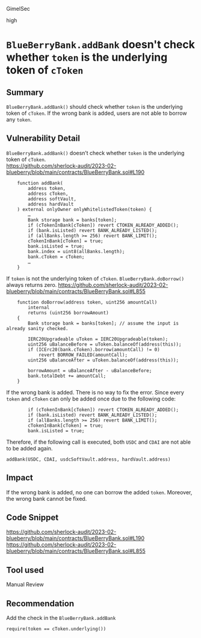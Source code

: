 GimelSec

high

# `BlueBerryBank.addBank` doesn't check whether `token` is the underlying token of `cToken`

## Summary

`BlueBerryBank.addBank()` should check whether `token` is the underlying token of `cToken`.  If the wrong bank is added, users are not able to borrow any `token`.

## Vulnerability Detail

`BlueBerryBank.addBank()` doesn’t check whether `token` is the underlying token of `cToken`.  
https://github.com/sherlock-audit/2023-02-blueberry/blob/main/contracts/BlueBerryBank.sol#L190
```solidity
    function addBank(
        address token,
        address cToken,
        address softVault,
        address hardVault
    ) external onlyOwner onlyWhitelistedToken(token) {
        …
        Bank storage bank = banks[token];
        if (cTokenInBank[cToken]) revert CTOKEN_ALREADY_ADDED();
        if (bank.isListed) revert BANK_ALREADY_LISTED();
        if (allBanks.length >= 256) revert BANK_LIMIT();
        cTokenInBank[cToken] = true;
        bank.isListed = true;
        bank.index = uint8(allBanks.length);
        bank.cToken = cToken;
        …
    }
```

If `token` is not the underlying token of `cToken`. `BlueBerryBank.doBorrow()` always returns zero.
https://github.com/sherlock-audit/2023-02-blueberry/blob/main/contracts/BlueBerryBank.sol#L855
```solidity
    function doBorrow(address token, uint256 amountCall)
        internal
        returns (uint256 borrowAmount)
    {
        Bank storage bank = banks[token]; // assume the input is already sanity checked.

        IERC20Upgradeable uToken = IERC20Upgradeable(token);
        uint256 uBalanceBefore = uToken.balanceOf(address(this));
        if (ICErc20(bank.cToken).borrow(amountCall) != 0)
            revert BORROW_FAILED(amountCall);
        uint256 uBalanceAfter = uToken.balanceOf(address(this));

        borrowAmount = uBalanceAfter - uBalanceBefore;
        bank.totalDebt += amountCall;
    }
```

If the wrong bank is added. There is no way to fix the error. Since every `token` and `cToken` can only be added once due to the following code:
```solidity
        if (cTokenInBank[cToken]) revert CTOKEN_ALREADY_ADDED();
        if (bank.isListed) revert BANK_ALREADY_LISTED();
        if (allBanks.length >= 256) revert BANK_LIMIT();
        cTokenInBank[cToken] = true;
        bank.isListed = true;
```

Therefore, if the following call is executed, both `USDC` and `CDAI` are not able to be added again.
```solidity
addBank(USDC, CDAI, usdcSoftVault.address, hardVault.address)
```

## Impact

If the wrong bank is added, no one can borrow the added `token`. Moreover, the wrong bank cannot be fixed.

## Code Snippet

https://github.com/sherlock-audit/2023-02-blueberry/blob/main/contracts/BlueBerryBank.sol#L190
https://github.com/sherlock-audit/2023-02-blueberry/blob/main/contracts/BlueBerryBank.sol#L855


## Tool used

Manual Review

## Recommendation

Add the check in the `BlueBerryBank.addBank`

```solidity
require(token == cToken.underlying())
```

